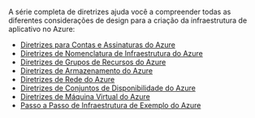 A série completa de diretrizes ajuda você a compreender todas as diferentes considerações de design para a criação da infraestrutura de aplicativo no Azure:

* [Diretrizes para Contas e Assinaturas do Azure](../articles/virtual-machines/virtual-machines-linux-infrastructure-subscription-accounts-guidelines.md)
* [Diretrizes de Nomenclatura de Infraestrutura do Azure](../articles/virtual-machines/virtual-machines-linux-infrastructure-naming-guidelines.md)
* [Diretrizes de Grupos de Recursos do Azure](../articles/virtual-machines/virtual-machines-linux-infrastructure-resource-groups-guidelines.md)
* [Diretrizes de Armazenamento do Azure](../articles/virtual-machines/virtual-machines-linux-infrastructure-storage-solutions-guidelines.md)
* [Diretrizes de Rede do Azure](../articles/virtual-machines/virtual-machines-linux-infrastructure-networking-guidelines.md)
* [Diretrizes de Conjuntos de Disponibilidade do Azure](../articles/virtual-machines/virtual-machines-linux-infrastructure-availability-sets-guidelines.md)
* [Diretrizes de Máquina Virtual do Azure](../articles/virtual-machines/virtual-machines-linux-infrastructure-virtual-machine-guidelines.md)
* [Passo a Passo de Infraestrutura de Exemplo do Azure](../articles/virtual-machines/virtual-machines-linux-infrastructure-example.md)

<!---HONumber=AcomDC_0629_2016-->